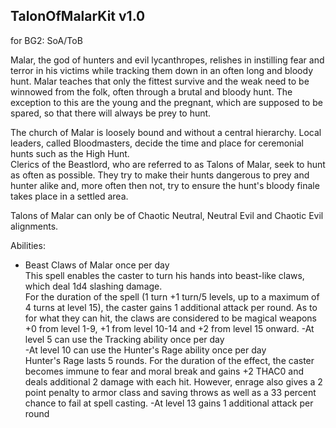 ## TalonOfMalarKit v1.0
for BG2: SoA/ToB
  
Malar, the god of hunters and evil lycanthropes, relishes in instilling fear and terror in his victims while tracking them down in an often long and bloody hunt.
Malar teaches that only the fittest survive and the weak need to be winnowed from the folk, often through a brutal and bloody hunt.
The exception to this are the young and the pregnant, which are supposed to be spared, so that there will always be prey to hunt.  
  
The church of Malar is loosely bound and without a central hierarchy. Local leaders, called Bloodmasters,
decide the time and place for ceremonial hunts such as the High Hunt.  
Clerics of the Beastlord, who are referred to as Talons of Malar, seek to hunt as often as possible. They try to make their hunts dangerous to prey and hunter alike and, more often then not, try to ensure the hunt's bloody finale takes place in a settled area.
  
Talons of Malar can only be of Chaotic Neutral, Neutral Evil and Chaotic Evil alignments.  
  
Abilities:  
- Beast Claws of Malar once per day  
This spell enables the caster to turn his hands into beast-like claws, which deal 1d4 slashing damage.  
For the duration of the spell (1 turn +1 turn/5 levels, up to a maximum of 4 turns at level 15), the caster gains 1 additional attack per round.
As to for what they can hit, the claws are considered to be magical weapons +0 from level 1-9, +1 from level 10-14 and +2 from level 15 onward.
-At level 5 can use the Tracking ability once per day  
-At level 10 can use the Hunter's Rage ability once per day  
Hunter's Rage lasts 5 rounds. For the duration of the effect, the caster becomes immune to fear and moral break and gains +2 THAC0 and deals additional 2 damage with each hit. However, enrage also gives a 2 point penalty to armor class and saving throws as well as a 33 percent chance to fail at spell casting.
-At level 13 gains 1 additional attack per round  
